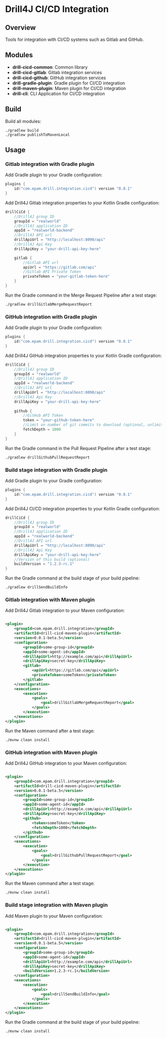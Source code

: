 # Drill4J CI/CD Integration 

## Overview

Tools for integration with CI/CD systems such as Gitlab and GitHub.

## Modules

- **drill-cicd-common**: Common library
- **drill-cicd-gitlab**: Gitlab integration services
- **drill-cicd-github**: GitHub integration services
- **drill-gradle-plugin**: Gradle plugin for CI/CD integration
- **drill-maven-plugin**: Maven plugin for CI/CD integration 
- **drill-cli**: CLI Application for CI/CD integration

## Build

Build all modules:
```shell
./gradlew build
./gradlew publishToMavenLocal
```

## Usage

### Gitlab integration with Gradle plugin

Add Gradle plugin to your Gradle configuration:
```kotlin
plugins {
    id("com.epam.drill.integration.cicd") version "0.0.1"
}
```

Add Drill4J Gitlab integration properties to your Kotlin Gradle configuration:

```kotlin
drillCiCd {
    //Drill4J group ID
    groupId = "realworld"
    //Drill4J application ID
    appId = "realworld-backend"
    //Drill4J API url
    drillApiUrl = "http://localhost:8090/api"
    //Drill4J Api Key
    drillApiKey = "your-drill-api-key-here"

    gitlab {
        //Gitlab API url
        apiUrl = "https://gitlab.com/api"
        //Gitlab API Private Token
        privateToken = "your-gitlab-token-here"
    }
}
```

Run the Gradle command in the Merge Request Pipeline after a test stage:
```shell
./gradlew drillGitlabMergeRequestReport
```

### GitHub integration with Gradle plugin

Add Gradle plugin to your Gradle configuration:

```kotlin
plugins {
    id("com.epam.drill.integration.cicd") version "0.0.1"
}
```
Add Drill4J GitHub integration properties to your Kotlin Gradle configuration:
```kotlin
drillCiCd {
    //Drill4J group ID
    groupId = "realworld"
    //Drill4J application ID
    appId = "realworld-backend"
    //Drill4J API url
    drillApiUrl = "http://localhost:8090/api"
    //Drill4J Api Key
    drillApiKey = "your-drill-api-key-here"
    
    github {
        //GitHub API Token
        token = "your-github-token-here"
        //Limit on number of git commits to download (optional, unlimited by default)
        fetchDepth = 1000
    }
}
```

Run the Gradle command in the Pull Request Pipeline after a test stage:
```shell
./gradlew drillGithubPullRequestReport
```

### Build stage integration with Gradle plugin

Add Gradle plugin to your Gradle configuration:

```kotlin
plugins {
    id("com.epam.drill.integration.cicd") version "0.0.1"
}
```
Add Drill4J CI/CD integration properties to your Kotlin Gradle configuration:
```kotlin
drillCiCd {
    //Drill4J group ID
    groupId = "realworld"
    //Drill4J application ID
    appId = "realworld-backend"
    //Drill4J API url
    drillApiUrl = "http://localhost:8090/api"
    //Drill4J Api Key
    drillApiKey = "your-drill-api-key-here"
    //Version of this build (optional)
    buildVersion = "1.2.3-rc.1"   
}
```

Run the Gradle command at the build stage of your build pipeline:
```shell
./gradlew drillSendBuildInfo
```


### Gitlab integration with Maven plugin

Add Drill4J Gitlab integration to your Maven configuration:

```xml

<plugin>
    <groupId>com.epam.drill.integration</groupId>
    <artifactId>drill-cicd-maven-plugin</artifactId>
    <version>0.0.1-beta.5</version>
    <configuration>
        <groupId>some-group-id</groupId>
        <appId>some-agent-id</appId>
        <drillApiUrl>http://example.com/api</drillApiUrl>
        <drillApiKey>secret-key</drillApiKey>
        <gitlab>
            <apiUrl>https://gitlab.com/api</apiUrl>
            <privateToken>someToken</privateToken>
        </gitlab>
    </configuration>
    <executions>
        <execution>
            <goals>
                <goal>drillGitlabMergeRequestReport</goal>
            </goals>
        </execution>
    </executions>
</plugin>
```

Run the Maven command after a test stage:

```shell
./mvnw clean install
```

### GitHub integration with Maven plugin

Add Drill4J GitHub integration to your Maven configuration:

```xml

<plugin>
    <groupId>com.epam.drill.integration</groupId>
    <artifactId>drill-cicd-maven-plugin</artifactId>
    <version>0.0.1-beta.5</version>
    <configuration>
        <groupId>some-group-id</groupId>
        <appId>some-agent-id</appId>
        <drillApiUrl>http://example.com/api</drillApiUrl>
        <drillApiKey>secret-key</drillApiKey>
        <github>
            <token>someToken</token>
            <fetchDepth>1000</fetchDepth>
        </github>
    </configuration>
    <executions>
        <execution>
            <goals>
                <goal>drillGithubPullRequestReport</goal>
            </goals>
        </execution>
    </executions>
</plugin>
```

Run the Maven command after a test stage:

```shell
./mvnw clean install
```

### Build stage integration with Maven plugin

Add Maven plugin to your Maven configuration:

```xml

<plugin>
    <groupId>com.epam.drill.integration</groupId>
    <artifactId>drill-cicd-maven-plugin</artifactId>
    <version>0.0.1-beta.5</version>
    <configuration>
        <groupId>some-group-id</groupId>
        <appId>some-agent-id</appId>
        <drillApiUrl>http://example.com/api</drillApiUrl>
        <drillApiKey>secret-key</drillApiKey>
        <buildVersion>1.2.3-rc.1</buildVersion>
    </configuration>
    <executions>
        <execution>
            <goals>
                <goal>drillSendBuildInfo</goal>
            </goals>
        </execution>
    </executions>
</plugin>
```

Run the Gradle command at the build stage of your build pipeline:

```shell
./mvnw clean install
```
